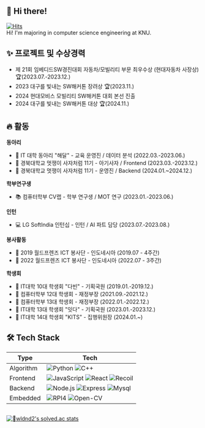 ## 👋 Hi there!
[![Hits](https://hits.seeyoufarm.com/api/count/incr/badge.svg?url=https%3A%2F%2Fgithub.com%2Fwldnd2&count_bg=%239FBAFB&title_bg=%23555555&icon=awesomelists.svg&icon_color=%23CDBDBD&title=hits&edge_flat=true)](https://hits.seeyoufarm.com)<br>
Hi! I'm majoring in computer science engineering at KNU.

## ✨ 프로젝트 및 수상경력
* 제 21회 임베디드SW경진대회 자동차/모빌리티 부문 최우수상 (현대자동차 사장상) 🏆(2023.07.-2023.12.)
* 2023 대구를 빛내는 SW해커톤 장려상 🏆(2023.11.)
* 2024 현대모비스 모빌리티 SW해커톤 대회 본선 진출
* 2024 대구를 빛내는 SW해커톤 대상 🏆(2024.11.)

## 🔥 활동
**동아리**
* 🦦 IT 대학 동아리 "해달" - 교육 운영진 / 데이터 분석 (2022.03.-2023.06.)
* 🦁 경북대학교 멋쟁이 사자처럼 11기 - 아기사자 / Frontend (2023.03.-2023.12.)
* 🦁 경북대학교 멋쟁이 사자처럼 11기 - 운영진 / Backend (2024.01.~2024.12.)
  
**학부연구생**
* 📚 컴퓨터학부 CV랩 - 학부 연구생 / MOT 연구 (2023.01.-2023.06.)

**인턴**
* 💻 LG SoftIndia 인턴십 - 인턴 / AI 파트 담당 (2023.07.-2023.08.)

**봉사활동**
* 🛫 2019 월드프렌즈 ICT 봉사단 - 인도네시아 (2019.07 - 4주간)
* 🛫 2022 월드프렌즈 ICT 봉사단 - 인도네시아 (2022.07 - 3주간)

**학생회**
* 🩵 IT대학 10대 학생회 "다빈" - 기획국원 (2019.01.-2019.12.)
* 🩵 컴퓨터학부 12대 학생회 - 재정부장 (2021.09.-2021.12.)
* 🩵 컴퓨터학부 13대 학생회 - 재정부장 (2022.01.-2022.12.)
* 🩵 IT대학 13대 학생회 "잇다" - 기획국원 (2023.01.-2023.12.)
* 🩵 IT대학 14대 학생회 "KITS" - 집행위원장 (2024.01.~)

## 🛠 Tech Stack
| Type      | Tech                                                         |
| --------- | ------------------------------------------------------------ |
|Algorithm|![Python](https://img.shields.io/badge/Python-3766AB?style=for-the-badge&logo=Python&logoColor=white) ![C++](https://img.shields.io/badge/C++-00599C?style=for-the-badge&logo=C%2B%2B&logoColor=white)|
|Frontend|![JavaScript](https://img.shields.io/badge/Javascript-F7DF1E?style=for-the-badge&logo=javascript&logoColor=black) ![React](https://img.shields.io/badge/React-61DAFB?style=for-the-badge&logo=react&logoColor=black) ![Recoil](https://img.shields.io/badge/Recoil-3578E5?style=for-the-badge&logo=recoil&logoColor=black)|
|Backend|![Node.js](https://img.shields.io/badge/Node.js-339933?style=for-the-badge&logo=node.js&logoColor=white) ![Express](https://img.shields.io/badge/Express-000000?style=for-the-badge&logo=Express&logoColor=white) ![Mysql](https://img.shields.io/badge/Mysql-4479A1?style=for-the-badge&logo=Mysql&logoColor=white)|
|Embedded|![RPI4](https://img.shields.io/badge/Raspberry%20Pi-C51A4A?style=for-the-badge&logo=Raspberry%20Pi&logoColor=white") ![Open-CV](https://img.shields.io/badge/OpenCV-5C3EE8?style=for-the-badge&logo=OpenCV&logoColor=white)|

##
[![wldnd2's solved.ac stats](https://github-readme-solvedac.hyp3rflow.vercel.app/api/?handle=jjw000628)](https://solved.ac/profile/jjw000628)
